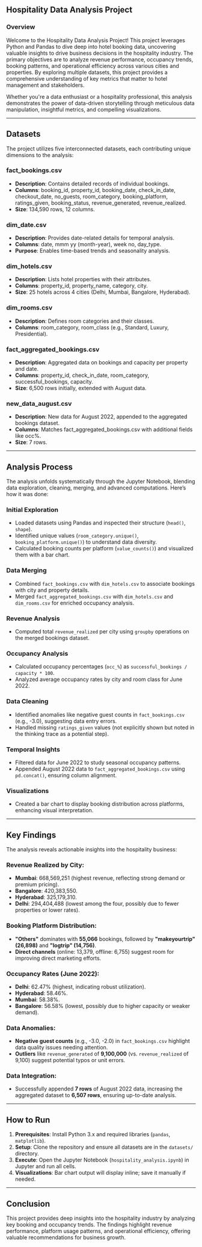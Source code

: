 ## Hospitality Data Analysis Project

### Overview
Welcome to the Hospitality Data Analysis Project! This project leverages Python and Pandas to dive deep into hotel booking data, uncovering valuable insights to drive business decisions in the hospitality industry. The primary objectives are to analyze revenue performance, occupancy trends, booking patterns, and operational efficiency across various cities and properties. By exploring multiple datasets, this project provides a comprehensive understanding of key metrics that matter to hotel management and stakeholders.

Whether you're a data enthusiast or a hospitality professional, this analysis demonstrates the power of data-driven storytelling through meticulous data manipulation, insightful metrics, and compelling visualizations.

---

## Datasets
The project utilizes five interconnected datasets, each contributing unique dimensions to the analysis:

### fact_bookings.csv
- **Description**: Contains detailed records of individual bookings.
- **Columns**: booking_id, property_id, booking_date, check_in_date, checkout_date, no_guests, room_category, booking_platform, ratings_given, booking_status, revenue_generated, revenue_realized.
- **Size**: 134,590 rows, 12 columns.

### dim_date.csv
- **Description**: Provides date-related details for temporal analysis.
- **Columns**: date, mmm yy (month-year), week no, day_type.
- **Purpose**: Enables time-based trends and seasonality analysis.

### dim_hotels.csv
- **Description**: Lists hotel properties with their attributes.
- **Columns**: property_id, property_name, category, city.
- **Size**: 25 hotels across 4 cities (Delhi, Mumbai, Bangalore, Hyderabad).

### dim_rooms.csv
- **Description**: Defines room categories and their classes.
- **Columns**: room_category, room_class (e.g., Standard, Luxury, Presidential).

### fact_aggregated_bookings.csv
- **Description**: Aggregated data on bookings and capacity per property and date.
- **Columns**: property_id, check_in_date, room_category, successful_bookings, capacity.
- **Size**: 6,500 rows initially, extended with August data.

### new_data_august.csv
- **Description**: New data for August 2022, appended to the aggregated bookings dataset.
- **Columns**: Matches fact_aggregated_bookings.csv with additional fields like occ%.
- **Size**: 7 rows.

---

## Analysis Process
The analysis unfolds systematically through the Jupyter Notebook, blending data exploration, cleaning, merging, and advanced computations. Here’s how it was done:

### Initial Exploration
- Loaded datasets using Pandas and inspected their structure (`head()`, `shape`).
- Identified unique values (`room_category.unique()`, `booking_platform.unique()`) to understand data diversity.
- Calculated booking counts per platform (`value_counts()`) and visualized them with a bar chart.

### Data Merging
- Combined `fact_bookings.csv` with `dim_hotels.csv` to associate bookings with city and property details.
- Merged `fact_aggregated_bookings.csv` with `dim_hotels.csv` and `dim_rooms.csv` for enriched occupancy analysis.

### Revenue Analysis
- Computed total `revenue_realized` per city using `groupby` operations on the merged bookings dataset.

### Occupancy Analysis
- Calculated occupancy percentages (`occ_%`) as `successful_bookings / capacity * 100`.
- Analyzed average occupancy rates by city and room class for June 2022.

### Data Cleaning
- Identified anomalies like negative guest counts in `fact_bookings.csv` (e.g., -3.0), suggesting data entry errors.
- Handled missing `ratings_given` values (not explicitly shown but noted in the thinking trace as a potential step).

### Temporal Insights
- Filtered data for June 2022 to study seasonal occupancy patterns.
- Appended August 2022 data to `fact_aggregated_bookings.csv` using `pd.concat()`, ensuring column alignment.

### Visualizations
- Created a bar chart to display booking distribution across platforms, enhancing visual interpretation.

---

## Key Findings
The analysis reveals actionable insights into the hospitality business:

### Revenue Realized by City:
- **Mumbai**: 668,569,251 (highest revenue, reflecting strong demand or premium pricing).
- **Bangalore**: 420,383,550.
- **Hyderabad**: 325,179,310.
- **Delhi**: 294,404,488 (lowest among the four, possibly due to fewer properties or lower rates).

### Booking Platform Distribution:
- **"Others"** dominates with **55,066** bookings, followed by **"makeyourtrip" (26,898)** and **"logtrip" (14,756)**.
- **Direct channels** (online: 13,379, offline: 6,755) suggest room for improving direct marketing efforts.

### Occupancy Rates (June 2022):
- **Delhi**: 62.47% (highest, indicating robust utilization).
- **Hyderabad**: 58.46%.
- **Mumbai**: 58.38%.
- **Bangalore**: 56.58% (lowest, possibly due to higher capacity or weaker demand).

### Data Anomalies:
- **Negative guest counts** (e.g., -3.0, -2.0) in `fact_bookings.csv` highlight data quality issues needing attention.
- **Outliers** like `revenue_generated` of **9,100,000** (vs. `revenue_realized` of 9,100) suggest potential typos or unit errors.

### Data Integration:
- Successfully appended **7 rows** of August 2022 data, increasing the aggregated dataset to **6,507 rows**, ensuring up-to-date analysis.




---

## How to Run
1. **Prerequisites**: Install Python 3.x and required libraries (`pandas`, `matplotlib`).
2. **Setup**: Clone the repository and ensure all datasets are in the `datasets/` directory.
3. **Execute**: Open the Jupyter Notebook (`hospitality_analysis.ipynb`) in Jupyter and run all cells.
4. **Visualizations**: Bar chart output will display inline; save it manually if needed.

---

## Conclusion
This project provides deep insights into the hospitality industry by analyzing key booking and occupancy trends. The findings highlight revenue performance, platform usage patterns, and operational efficiency, offering valuable recommendations for business growth.

